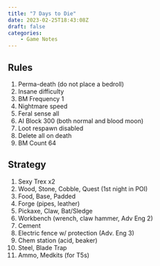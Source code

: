 ```yaml
---
title: "7 Days to Die"
date: 2023-02-25T18:43:08Z
draft: false
categories:
    - Game Notes
---
```


## Rules

1. Perma-death (do not place a bedroll)
2. Insane difficulty
3. BM Frequency 1
4. Nightmare speed
5. Feral sense all
6. AI Block 300 (both normal and blood moon)
7. Loot respawn disabled
8. Delete all on death
9. BM Count 64

## Strategy

1. Sexy Trex x2
2. Wood, Stone, Cobble, Quest (1st night in POI)
3. Food, Base, Padded
4. Forge (pipes, leather)
5. Pickaxe, Claw, Bat/Sledge
6. Workbench (wrench, claw hammer, Adv Eng 2)
7. Cement
8. Electric fence w/ protection (Adv. Eng 3)
9. Chem station (acid, beaker)
10. Steel, Blade Trap
11. Ammo, Medkits (for T5s)
